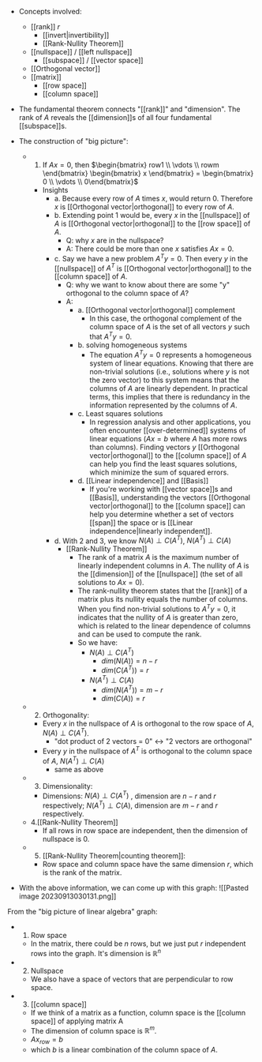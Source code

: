- Concepts involved:
	- [[rank]] $r$
		- [[invert|invertibility]]
		- [[Rank-Nullity Theorem]]
	- [[nullspace]] / [[left nullspace]]
		- [[subspace]] / [[vector space]]
	- [[Orthogonal vector]]
	- [[matrix]]
		- [[row space]]
		- [[column space]]




- The fundamental theorem connects "[[rank]]" and "dimension". The rank of $A$ reveals the [[dimension]]s of all four fundamental [[subspace]]s. 

- The construction of "big picture":

	- 1. If $Ax = 0$, then $\begin{bmatrix} row1 \\ \vdots \\ rowm \end{bmatrix} \begin{bmatrix} x \end{bmatrix} = \begin{bmatrix} 0 \\ \vdots \\ 0\end{bmatrix}$
		- Insights
			- a. Because every row of $A$ times $x$, would return $0$. Therefore $x$ is [[Orthogonal vector|orthogonal]] to every row of $A$. 
			- b. Extending point 1 would be, every $x$ in the [[nullspace]] of $A$ is [[Orthogonal vector|orthogonal]] to the [[row space]] of $A$.
				- Q: why $x$ are in the nullspace? 
				- A: There could be more than one $x$ satisfies $Ax = 0$.  
			- c. Say we have a new problem $A^T y = 0$. Then every $y$ in the [[nullspace]] of $A^T$ is [[Orthogonal vector|orthogonal]] to the [[column space]] of $A$.
				- Q: why we want to know about there are some  "y" orthogonal to the column space of $A$?
				- A: 
					- a. [[Orthogonal vector|orthogonal]] complement
						- In this case, the orthogonal complement of the column space of $A$ is the set of all vectors $y$ such that $A^Ty = 0$.
					- b. solving homogeneous systems
						- The equation $A^Ty = 0$ represents a homogeneous system of linear equations. Knowing that there are non-trivial solutions (i.e., solutions where $y$ is not the zero vector) to this system means that the columns of $A$ are linearly dependent. In practical terms, this implies that there is redundancy in the information represented by the columns of $A$.
					- c. Least squares solutions
						- In regression analysis and other applications, you often encounter [[over-determined]] systems of linear equations ($Ax = b$ where $A$ has more rows than columns). Finding vectors $y$ [[Orthogonal vector|orthogonal]] to the [[column space]] of $A$ can help you find the least squares solutions, which minimize the sum of squared errors.
					- d. [[Linear independence]] and [[Basis]]
						- If you're working with [[vector space]]s and [[Basis]], understanding the vectors [[Orthogonal vector|orthogonal]] to the [[column space]] can help you determine whether a set of vectors [[span]] the space or is [[Linear independence|linearly independent]].
			- d. With 2 and 3, we know $N(A) \perp C(A^T)$, $N(A^T) \perp C(A)$
				- [[Rank-Nullity Theorem]]
					- The rank of a matrix $A$ is the maximum number of linearly independent columns in $A$. The nullity of $A$ is the [[dimension]] of the [[nullspace]] (the set of all solutions to $Ax = 0$). 
					- The rank-nullity theorem states that the [[rank]] of a matrix plus its nullity equals the number of columns. When you find non-trivial solutions to $A^Ty = 0$, it indicates that the nullity of $A$ is greater than zero, which is related to the linear dependence of columns and can be used to compute the rank.
					- So we have: 
						- $N(A) \perp C(A^T)$
							- $dim(N(A)) = n - r$
							- $dim(C(A^T)) = r$
						- $N(A^T) \perp C(A)$
							- $dim(N(A^T)) = m - r$
							- $dim(C(A)) = r$
	- 2. Orthogonality:
		- Every $x$ in the nullspace of $A$ is orthogonal to the row space of $A$, $N(A) \perp C(A^T)$. 
			- "dot product of 2 vectors = 0" $\leftrightarrow$ "2 vectors are orthogonal" 
		- Every $y$ in the nullspace of $A^T$ is orthogonal to the column space of $A$, $N(A^T) \perp C(A)$
			- same as above 
	- 3. Dimensionality: 
		- Dimensions: $N(A) \perp C(A^T)$ , dimension are $n-r$ and $r$ respectively; $N(A^T) \perp C(A)$, dimension are $m-r$ and $r$ respectively.  
	- 4.[[Rank-Nullity Theorem]]
		- If all rows in row space are independent, then the dimension of nullspace is 0.
	- 5. [[Rank-Nullity Theorem|counting theorem]]: 
		- Row space and column space have the same dimension $r$, which is the rank of the matrix. 


- With the above information, we can come up with this graph:
![[Pasted image 20230913030131.png]]

From the "big picture of linear algebra" graph:
- 1. Row space
	- In the matrix, there could be $n$ rows, but we just put $r$ independent rows into the graph. It's dimension is $\mathbb{R}^n$
- 2. Nullspace
	- We also have a space of vectors that are perpendicular to row space. 
- 3. [[column space]]
	- If we think of a matrix as a function, column space is the [[column space]] of applying matrix A
	- The dimension of column space is $\mathbb{R}^m$. 
	- $Ax_{row} = b$ 
	- which $b$ is a linear combination of the column space of $A$. 